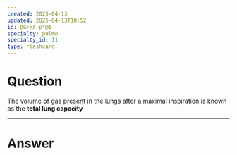 ```yaml
---
created: 2025-04-13
updated: 2025-04-13T10:52
id: BG>kX~p*@1
specialty: pulmo
specialty_id: 11
type: flashcard
---
```


# Question
The volume of gas present in the lungs after a maximal inspiration is known as the **total lung capacity**

---

# Answer
